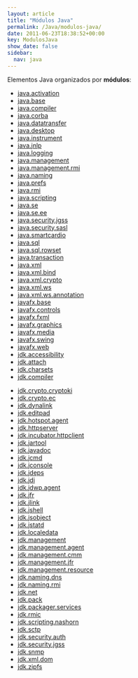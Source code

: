 ```yaml
---
layout: article
title: "Módulos Java"
permalink: /Java/modulos-java/
date: 2011-06-23T18:38:52+00:00
key: ModulosJava
show_date: false
sidebar:
  nav: java
---
```


Elementos Java organizados por **módulos**: 

<div class="grid">
  <div class="cell cell--12 cell--lg-6 content">
  <ul>
    <li><a href="/Java/tag/java.activation/">java.activation</a></li>
    <li><a href="/Java/tag/java.base/">java.base</a></li>
    <li><a href="/Java/tag/java.compiler/">java.compiler</a></li>
    <li><a href="/Java/tag/java.corba/">java.corba</a></li>
    <li><a href="/Java/tag/java.datatransfer/">java.datatransfer</a></li>
    <li><a href="/Java/tag/java.desktop/">java.desktop</a></li>
    <li><a href="/Java/tag/java.instrument/">java.instrument</a></li>
    <li><a href="/Java/tag/java.jnlp/">java.jnlp</a></li>
    <li><a href="/Java/tag/java.logging/">java.logging</a></li>
    <li><a href="/Java/tag/java.management/">java.management</a></li>
    <li><a href="/Java/tag/java.management.rmi/">java.management.rmi</a></li>
    <li><a href="/Java/tag/java.naming/">java.naming</a></li>
    <li><a href="/Java/tag/java.prefs/">java.prefs</a></li>
    <li><a href="/Java/tag/java.rmi/">java.rmi</a></li>
    <li><a href="/Java/tag/java.scripting/">java.scripting</a></li>
    <li><a href="/Java/tag/java.se/">java.se</a></li>
    <li><a href="/Java/tag/java.se.ee/">java.se.ee</a></li>
    <li><a href="/Java/tag/java.security.jgss/">java.security.jgss</a></li>
    <li><a href="/Java/tag/java.security.sasl/">java.security.sasl</a></li>
    <li><a href="/Java/tag/java.smartcardio/">java.smartcardio</a></li>
    <li><a href="/Java/tag/java.sql/">java.sql</a></li>
    <li><a href="/Java/tag/java.sql.rowset/">java.sql.rowset</a></li>
    <li><a href="/Java/tag/java.transaction/">java.transaction</a></li>
    <li><a href="/Java/tag/java.xml/">java.xml</a></li>
    <li><a href="/Java/tag/java.xml.bind/">java.xml.bind</a></li>
    <li><a href="/Java/tag/java.xml.crypto/">java.xml.crypto</a></li>
    <li><a href="/Java/tag/java.xml.ws/">java.xml.ws</a></li>
    <li><a href="/Java/tag/java.xml.ws.annotation/">java.xml.ws.annotation</a></li>
    <li><a href="/Java/tag/javafx.base/">javafx.base</a></li>
    <li><a href="/Java/tag/javafx.controls/">javafx.controls</a></li>
    <li><a href="/Java/tag/javafx.fxml/">javafx.fxml</a></li>
    <li><a href="/Java/tag/javafx.graphics/">javafx.graphics</a></li>
    <li><a href="/Java/tag/javafx.media/">javafx.media</a></li>
    <li><a href="/Java/tag/javafx.swing/">javafx.swing</a></li>
    <li><a href="/Java/tag/javafx.web/">javafx.web</a></li>
    <li><a href="/Java/tag/jdk.accessibility/">jdk.accessibility</a></li>
    <li><a href="/Java/tag/jdk.attach/">jdk.attach</a></li>
    <li><a href="/Java/tag/jdk.charsets/">jdk.charsets</a></li>
    <li><a href="/Java/tag/jdk.compiler/">jdk.compiler</a></li>
   </ul> 
  </div>
  <div class="cell cell--12 cell--lg-6 content">
  <ul>
    <li><a href="/Java/tag/jdk.crypto.cryptoki/">jdk.crypto.cryptoki</a></li>
    <li><a href="/Java/tag/jdk.crypto.ec/">jdk.crypto.ec</a></li>
    <li><a href="/Java/tag/jdk.dynalink/">jdk.dynalink</a></li>
    <li><a href="/Java/tag/jdk.editpad/">jdk.editpad</a></li>
    <li><a href="/Java/tag/jdk.hotspot.agent/">jdk.hotspot.agent</a></li>
    <li><a href="/Java/tag/jdk.httpserver/">jdk.httpserver</a></li>
    <li><a href="/Java/tag/jdk.incubator.httpclient/">jdk.incubator.httpclient</a></li>
    <li><a href="/Java/tag/jdk.jartool/">jdk.jartool</a></li>
    <li><a href="/Java/tag/jdk.javadoc/">jdk.javadoc</a></li>
    <li><a href="/Java/tag/jdk.jcmd/">jdk.jcmd</a></li>
    <li><a href="/Java/tag/jdk.jconsole/">jdk.jconsole</a></li>
    <li><a href="/Java/tag/jdk.jdeps/">jdk.jdeps</a></li>
    <li><a href="/Java/tag/jdk.jdi/">jdk.jdi</a></li>
    <li><a href="/Java/tag/jdk.jdwp.agent/">jdk.jdwp.agent</a></li>
    <li><a href="/Java/tag/jdk.jfr/">jdk.jfr</a></li>
    <li><a href="/Java/tag/jdk.jlink/">jdk.jlink</a></li>
    <li><a href="/Java/tag/jdk.jshell/">jdk.jshell</a></li>
    <li><a href="/Java/tag/jdk.jsobject/">jdk.jsobject</a></li>
    <li><a href="/Java/tag/jdk.jstatd/">jdk.jstatd</a></li>
    <li><a href="/Java/tag/jdk.localedata/">jdk.localedata</a></li>
    <li><a href="/Java/tag/jdk.management/">jdk.management</a></li>
    <li><a href="/Java/tag/jdk.management.agent/">jdk.management.agent</a></li>
    <li><a href="/Java/tag/jdk.management.cmm/">jdk.management.cmm</a></li>
    <li><a href="/Java/tag/jdk.management.jfr/">jdk.management.jfr</a></li>
    <li><a href="/Java/tag/jdk.management.resource/">jdk.management.resource</a></li>
    <li><a href="/Java/tag/jdk.naming.dns/">jdk.naming.dns</a></li>
    <li><a href="/Java/tag/jdk.naming.rmi/">jdk.naming.rmi</a></li>
    <li><a href="/Java/tag/jdk.net/">jdk.net</a></li>
    <li><a href="/Java/tag/jdk.pack/">jdk.pack</a></li>
    <li><a href="/Java/tag/jdk.packager.services/">jdk.packager.services</a></li>
    <li><a href="/Java/tag/jdk.rmic/">jdk.rmic</a></li>
    <li><a href="/Java/tag/jdk.scripting.nashorn/">jdk.scripting.nashorn</a></li>
    <li><a href="/Java/tag/jdk.sctp/">jdk.sctp</a></li>
    <li><a href="/Java/tag/jdk.security.auth/">jdk.security.auth</a></li>
    <li><a href="/Java/tag/jdk.security.jgss/">jdk.security.jgss</a></li>
    <li><a href="/Java/tag/jdk.snmp/">jdk.snmp</a></li>
    <li><a href="/Java/tag/jdk.xml.dom/">jdk.xml.dom</a></li>
    <li><a href="/Java/tag/jdk.zipfs/">jdk.zipfs</a></li>
  </ul>
  </div>
</div>